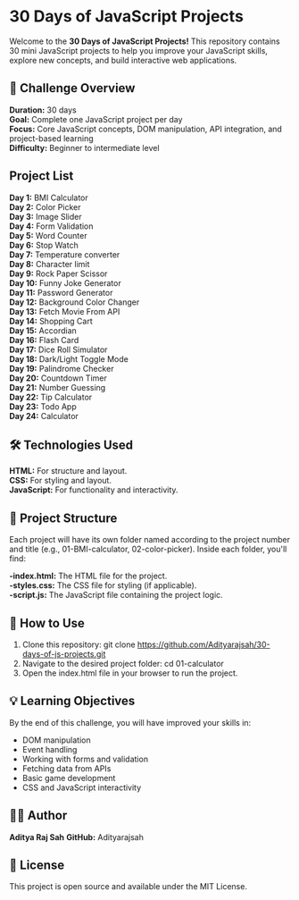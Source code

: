 # 30 Days of JavaScript Projects
Welcome to the **30 Days of JavaScript Projects!** This repository contains 30 mini JavaScript projects to help you improve your JavaScript skills, explore new concepts, and build interactive web applications.

## 🚀 Challenge Overview
**Duration:** 30 days <br/>
**Goal:** Complete one JavaScript project per day <br/>
**Focus:** Core JavaScript concepts, DOM manipulation, API integration, and project-based learning <br/>
**Difficulty:** Beginner to intermediate level <br/>

## Project List
**Day 1:** BMI Calculator <br/>
**Day 2:** Color Picker <br/>
**Day 3:** Image Slider <br/>
**Day 4:** Form Validation <br/>
**Day 5:** Word Counter <br/>
**Day 6:** Stop Watch <br/>
**Day 7:** Temperature converter <br/>
**Day 8:** Character limit <br/> 
**Day 9:** Rock Paper Scissor <br/>
**Day 10:** Funny Joke Generator <br/>
**Day 11:** Password Generator <br/>
**Day 12:** Background Color Changer <br/>
**Day 13:** Fetch Movie From API <br/>
**Day 14:** Shopping Cart <br/> 
**Day 15:** Accordian <br/>
**Day 16:** Flash Card <br/>
**Day 17:** Dice Roll Simulator <br/>
**Day 18:** Dark/Light Toggle Mode <br/>
**Day 19:** Palindrome Checker <br/>
**Day 20:** Countdown Timer <br/>
**Day 21:** Number Guessing <br/>
**Day 22:** Tip Calculator <br/>
**Day 23:** Todo App <br/>
**Day 24:** Calculator <br/>


## 🛠 Technologies Used

**HTML:** For structure and layout. <br/>
**CSS:** For styling and layout. <br/>
**JavaScript:** For functionality and interactivity. <br/>


## 📁 Project Structure
Each project will have its own folder named according to the project number and title (e.g., 01-BMI-calculator, 02-color-picker). Inside each folder, you'll find:

**-index.html:** The HTML file for the project. <br/>
**-styles.css:** The CSS file for styling (if applicable). <br/>
**-script.js:** The JavaScript file containing the project logic. <br/>

## 🚩 How to Use
1. Clone this repository: git clone https://github.com/Adityarajsah/30-days-of-js-projects.git <br/>
2. Navigate to the desired project folder: cd 01-calculator <br/>
3. Open the index.html file in your browser to run the project. <br/>

## 💡 Learning Objectives
By the end of this challenge, you will have improved your skills in:

- DOM manipulation
- Event handling
- Working with forms and validation
- Fetching data from APIs
- Basic game development
- CSS and JavaScript interactivity


## 👨‍💻 Author
**Aditya Raj Sah**
**GitHub:** Adityarajsah

## 📜 License
This project is open source and available under the MIT License.

